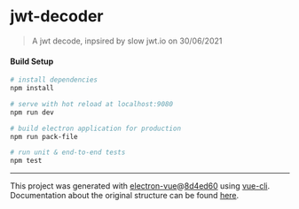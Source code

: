 # jwt-decoder

> A jwt decode, inpsired by slow jwt.io on 30/06/2021

#### Build Setup

``` bash
# install dependencies
npm install

# serve with hot reload at localhost:9080
npm run dev

# build electron application for production
npm run pack-file

# run unit & end-to-end tests
npm test


```

---

This project was generated with [electron-vue](https://github.com/SimulatedGREG/electron-vue)@[8d4ed60](https://github.com/SimulatedGREG/electron-vue/tree/8d4ed607d65300381a8f47d97923eb07832b1a9a) using [vue-cli](https://github.com/vuejs/vue-cli). Documentation about the original structure can be found [here](https://simulatedgreg.gitbooks.io/electron-vue/content/index.html).
